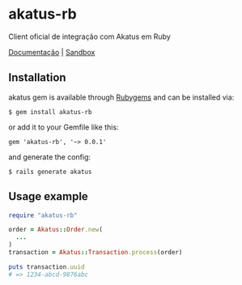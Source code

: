 # akatus-rb

Client oficial de integração com Akatus em Ruby

[Documentação](https://connect.akatus.com) | [Sandbox](https://sandbox.akatus.com)


## Installation

akatus gem is available through [Rubygems](http://rubygems.org/gems/akatus-rb) and can be installed via:

```
$ gem install akatus-rb
```

or add it to your Gemfile like this:

```
gem 'akatus-rb', '~> 0.0.1'
```

and generate the config:

```
$ rails generate akatus
```

## Usage example


``` ruby
require "akatus-rb"

order = Akatus::Order.new(
  ...
)
transaction = Akatus::Transaction.process(order)

puts transaction.uuid 
# => 1234-abcd-9876abc

```
